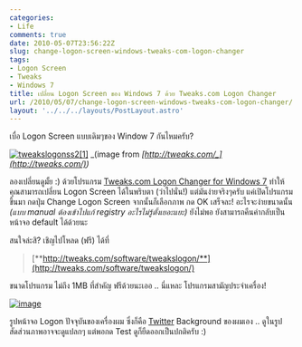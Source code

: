 ```yaml
---
categories:
- Life
comments: true
date: 2010-05-07T23:56:22Z
slug: change-logon-screen-windows-tweaks-com-logon-changer
tags:
- Logon Screen
- Tweaks
- Windows 7
title: เปลี่ยน Logon Screen ของ Windows 7 ด้วย Tweaks.com Logon Changer
url: /2010/05/07/change-logon-screen-windows-tweaks-com-logon-changer/
layout: '../../../layouts/PostLayout.astro'
---
```


เบื่อ Logon Screen แบบเดิมๆของ Window 7 กันไหมครับ?



[![tweakslogonss2[1]](https://armno.in.th/wp-content/uploads/2010/05/tweakslogonss21_thumb.jpg)](https://armno.in.th/wp-content/uploads/2010/05/tweakslogonss21.jpg)
_(image from _[_http://tweaks.com/_](http://tweaks.com/)_)_



ลองเปลี่ยนดูมั้ย :) ด้วยโปรแกรม [Tweaks.com Logon Changer for Windows 7](http://tweaks.com/software/tweakslogon/) ทำให้คุณสามารถเปลี่ยน Logon Screen ได้ในพริบตา (ว่าไปนั่น!) แต่มันง่ายจริงๆครับ แค่เปิดโปรแกรมขึ้นมา กดปุ่ม Change Logon Screen จากนั้นก็เลือกภาพ กด OK เสร็จละ! อะไรจะง่ายขนาดนั้น _(แบบ manual ต้องเข้าไปแก้ registry อะไรไม่รู้ตั้งเยอะแยะ)_ ยังไม่พอ ยังสามารถคืนค่ากลับเป็นหน้าจอ default ได้ด้วยนะ



สนใจล่ะสิ? เชิญไปโหลด (ฟรี) ได้ที่



>
>
> [**http://tweaks.com/software/tweakslogon/**](http://tweaks.com/software/tweakslogon/)



ขนาดโปรแกรม ไม่ถึง 1MB ที่สำคัญ ฟรีด้วยนะเออ .. นี่แหละ โปรแกรมสามัญประจำเครื่อง!



[![image](https://armno.in.th/wp-content/uploads/2010/05/image_thumb.png)](https://armno.in.th/wp-content/uploads/2010/05/image.png)



รูปหน้าจอ Logon ปัจจุบันของเครื่องผม ซึ่งก็คือ [Twitter](http://twitter.com/armno) Background ของผมเอง .. ดูในรูปสัดส่วนภาพอาจจะดูแปลกๆ แต่พอกด Test ดูก็ยืดออกเป็นปกติครับ :)
